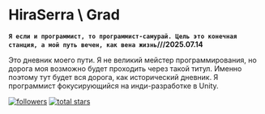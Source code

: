 # HiraSerra \ Grad
**`Я если и программист, то программист-самурай. Цель это конечная станция, а мой путь вечен, как вена жизнь`///2025.07.14**

Это дневник моего пути. Я не великий мейстер программирования, но дорога моя возможно будет проходить через такой титул. Именно поэтому тут будет вся дорога, как исторический дневник.
Я программист фокусирующийся на инди-разработке в Unity.
<p aling="left">
  <a href="https://github.com/HiraSeera?tab=followers">
    <img alt="followers" title="Follow me on Github" src="https://custom-icon-badges.demolab.com/github/followers/HiraSeera?color=236ad3&labelColor=1155ba&style=for-the-badge&logo=person-add&label=Follow&logoColor=white"/></a>
      <a href="https://github.com/HiraSeera?tab=repositories&sort=stargazers">
         <img alt="total stars" title="Total stars on GitHub" src="https://custom-icon-badges.demolab.com/github/stars/HiraSeera?color=55960c&style=for-the-badge&labelColor=488207&logo=star"/></a>
  </a>
</p>
